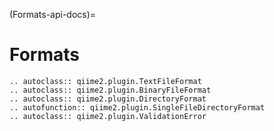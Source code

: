 (Formats-api-docs)=
# Formats

```{eval-rst}
.. autoclass:: qiime2.plugin.TextFileFormat
.. autoclass:: qiime2.plugin.BinaryFileFormat
.. autoclass:: qiime2.plugin.DirectoryFormat
.. autofunction:: qiime2.plugin.SingleFileDirectoryFormat
.. autoclass:: qiime2.plugin.ValidationError
```